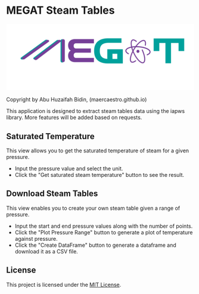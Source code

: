 # MEGAT Steam Tables

![MEGAT Logo](MEGATLogo.png)

Copyright by Abu Huzaifah Bidin, (maercaestro.github.io)

This application is designed to extract steam tables data using the iapws library.
More features will be added based on requests.

## Saturated Temperature

This view allows you to get the saturated temperature of steam for a given pressure.

- Input the pressure value and select the unit.
- Click the "Get saturated steam temperature" button to see the result.

## Download Steam Tables

This view enables you to create your own steam table given a range of pressure.

- Input the start and end pressure values along with the number of points.
- Click the "Plot Pressure Range" button to generate a plot of temperature against pressure.
- Click the "Create DataFrame" button to generate a dataframe and download it as a CSV file.

## License

This project is licensed under the [MIT License](https://opensource.org/licenses/MIT).

